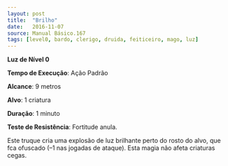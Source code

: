 ```yaml
---
layout: post
title:  "Brilho"
date:   2016-11-07
source: Manual Básico.167
tags: [level0, bardo, clerigo, druida, feiticeiro, mago, luz]
---
```


**Luz de Nível 0**

**Tempo de Execução**: Ação Padrão

**Alcance**: 9 metros

**Alvo**: 1 criatura

**Duração**: 1 minuto

**Teste de Resistência**: Fortitude anula.

Este truque cria uma explosão de luz
brilhante perto do rosto do alvo, que fca
ofuscado (–1 nas jogadas de ataque). Esta
magia não afeta criaturas cegas.